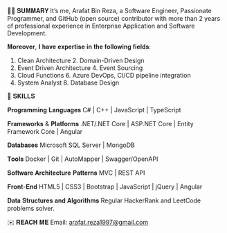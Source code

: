 👨‍💻 𝐒𝐔𝐌𝐌𝐀𝐑𝐘
It’s me, Arafat Bin Reza, a Software Engineer, Passionate Programmer, and GitHub (open source) contributor with more than 2 years of professional experience in Enterprise Application and Software Development. 

𝐌𝐨𝐫𝐞𝐨𝐯𝐞𝐫, 𝐈 𝐡𝐚𝐯𝐞 𝐞𝐱𝐩𝐞𝐫𝐭𝐢𝐬𝐞 𝐢𝐧 𝐭𝐡𝐞 𝐟𝐨𝐥𝐥𝐨𝐰𝐢𝐧𝐠 𝐟𝐢𝐞𝐥𝐝𝐬:
1. Clean Architecture	2. Domain-Driven Design
3. Event Driven Architecture	4. Event Sourcing
5. Cloud Functions	6. Azure DevOps, CI/CD pipeline integration
7. System Analyst	8. Database Design

💪 𝐒𝐊𝐈𝐋𝐋𝐒

𝐏𝐫𝐨𝐠𝐫𝐚𝐦𝐦𝐢𝐧𝐠 𝐋𝐚𝐧𝐠𝐮𝐚𝐠𝐞𝐬
C# | C++ | JavaScript | TypeScript

𝐅𝐫𝐚𝐦𝐞𝐰𝐨𝐫𝐤𝐬 & 𝐏𝐥𝐚𝐭𝐟𝐨𝐫𝐦𝐬
.NET/.NET Core | ASP.NET Core | Entity Framework Core | Angular

𝐃𝐚𝐭𝐚𝐛𝐚𝐬𝐞𝐬
Microsoft SQL Server | MongoDB 

𝐓𝐨𝐨𝐥𝐬
Docker | Git | AutoMapper | Swagger/OpenAPI

𝐒𝐨𝐟𝐭𝐰𝐚𝐫𝐞 𝐀𝐫𝐜𝐡𝐢𝐭𝐞𝐜𝐭𝐮𝐫𝐞 𝐏𝐚𝐭𝐭𝐞𝐫𝐧𝐬
MVC | REST API

𝐅𝐫𝐨𝐧𝐭-𝐄𝐧𝐝
HTML5 | CSS3 | Bootstrap | JavaScript | jQuery | Angular

𝐃𝐚𝐭𝐚 𝐒𝐭𝐫𝐮𝐜𝐭𝐮𝐫𝐞𝐬 𝐚𝐧𝐝 𝐀𝐥𝐠𝐨𝐫𝐢𝐭𝐡𝐦𝐬
Regular HackerRank and LeetCode problems solver.

✉️ 𝐑𝐄𝐀𝐂𝐇 𝐌𝐄
Email: arafat.reza1997@gmail.com
